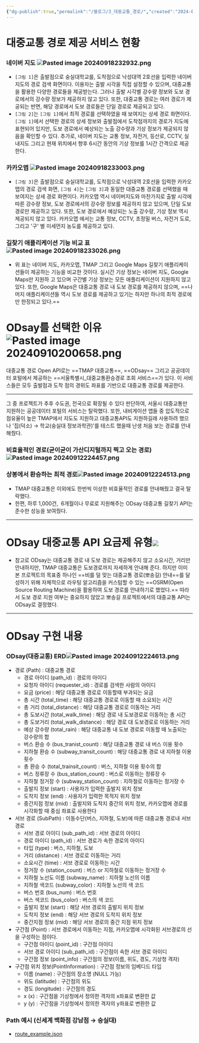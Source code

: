 ```yaml
---
{"dg-publish":true,"permalink":"/블로그/3_대중교통_경로/","created":"2024-09-10T20:06:27.808+09:00"}
---
```


# 대중교통 경로 제공 서비스 현황
### 네이버 지도 ![Pasted image 20240918232932.png](/img/user/%EB%B8%94%EB%A1%9C%EA%B7%B8/Pasted%20image%2020240918232932.png)
- `[그림 1]`은 출발점으로 숭실대학교를, 도착점으로 낙성대역 2호선을 입력한 네이버 지도의 경로 검색 화면이다. 이용자는 출발 시각을 직접 설정할 수 있으며, 대중교통을 활용한 다양한 경로들을 제공받는다. 그러나 출발 시각별 강수량 정보와 도보 경로에서의 강수량 정보가 제공하지 않고 있다. 또한, 대중교통 경로는 여러 경로가 제공되는 반면, 해당 경로에서 도보 경로들은 단일 경로로 제공되고 있다.
- `[그림 2]`는 `[그림 1]`에서 최적 경로를 선택하였을 때 보여지는 상세 경로 화면이다. `[그림 1]`에서 선택한 경로의 상세 정보와 출발점에서 도착점까지의 경로가 지도에 표현되어 있지만, 도보 경로에서 예상되는 노출 강수량과 기상 정보가 제공되지 않음을 확인할 수 있다. 추가로, 네이버 지도는 교통 정보, 자전거, 등산로, CCTV, 실내지도 그리고 현재 위치에서 향후 6시간 동안의 기상 정보를 1시간 간격으로 제공한다.
### 카카오맵 ![Pasted image 20240918233003.png](/img/user/%EB%B8%94%EB%A1%9C%EA%B7%B8/Pasted%20image%2020240918233003.png)
- `[그림 3]`은 출발점으로 숭실대학교를, 도착점으로 낙성대역 2호선을 입력한 카카오맵의 경로 검색 화면, `[그림 4]`는 `[그림 3]`과 동일한 대중교통 경로를 선택했을 때 보여지는 상세 경로 화면이다. 카카오맵 역시 네이버지도와 마찬가지로 출발 시각에 따른 강수량 정보, 도보 경로에서의 강수량 정보를 제공하지 않고 있으며, 단일 도보 경로만 제공하고 있다. 또한, 도보 경로에서 예상되는 노출 강수량, 기상 정보 역시 제공되지 않고 있다. 카카오맵 에서는 교통 정보, CCTV, 초정밀 버스, 자전거 도로, 그리고 '구' 별 미세먼지 농도를 제공하고 있다.
### 길찾기 애플리케이션 기능 비교 표 ![Pasted image 20240918233026.png](/img/user/%EB%B8%94%EB%A1%9C%EA%B7%B8/Pasted%20image%2020240918233026.png)
- 위 표는 네이버 지도, 카카오맵, TMAP 그리고 Google Maps 길찾기 애플리케이션들이 제공하는 기능을 비교한 것이다. 실시간 기상 정보는 네이버 지도, Google Maps만 지원하 고 있으며 구간별 기상 정보는 모든 애플리케이션이 지원하지 않고 있다. 또한, Google Maps은 대중교통 경로 내 도보 경로를 제공하지 않으며, ==나머지 애플리케이션들 역시 도보 경로를 제공하고 있기는 하지만 하나의 최적 경로에만 한정되고 있다.==
# ODsay를 선택한 이유![Pasted image 20240910200658.png](/img/user/Spring/%EC%9A%B0%EB%81%BC/Pasted%20image%2020240910200658.png)
대중교통 경로 Open API로는 ==TMAP 대중교통==, ==ODsay== 그리고 공공데이터 포털에서 제공하는 ==서울특별시_대중교통환승경로 조회 서비스==가 있다. 이 서비스들은 모두 출발점과 도착 점의 경위도 좌표를 기반으로 대중교통 경로를 제공한다.
___
그 중 프로젝트가 추후 수도권, 전국으로 확장될 수 있다 판단하여, 서울시 대중교통만 지원하는 공공데이터 포털의 서비스는 탈락했다. 또한, 내비게이션 앱들 중 압도적으로 점유율이 높은 TMAP에서 지도도 지원하고 대중교통API도 지원하길래 사용하려 했으나 '집(덕소) → 학교(숭실대 정보과학관)'를 테스트 했을때 난생 처음 보는 경로를 안내해줬다.
### 비효율적인 경로(굳이굳이 가산디지털까지 찍고 오는 경로)![Pasted image 20240912224457.png](/img/user/%EB%B8%94%EB%A1%9C%EA%B7%B8/Pasted%20image%2020240912224457.png)
###  상봉에서 환승하는 최적 경로![Pasted image 20240912224513.png](/img/user/%EB%B8%94%EB%A1%9C%EA%B7%B8/Pasted%20image%2020240912224513.png)
- TMAP 대중교통은 이외에도 한번씩 이상한 비효율적인 경로를 안내해줬고 결국 탈락했다.
-  한편, 하루 1,000건,  6개월이나 무료로 지원해주는 ODsay 대중교통 길찾기 API는 준수한 성능을 보여줬다.
___
# ODsay 대중교통 API 요금제 유형![](https://blog.kakaocdn.net/dn/bvQrKB/btsItKteXbT/TQT1Js8Js5sJJyHwk8XGg0/img.png)
- 참고로 ODsay는 대중교통 경로 내 도보 경로는 제공해주지 않고 소요시간, 거리만 안내하지만, TMAP 대중교통은 도보경로까지 자세하게 안내해 준다. 하지만 이미 본 프로젝트의 목표중 하나인 ==비를 덜 맞는 대중교통 경로(뽀송길) 안내==를 달성하기 위해 자체적으로 라우팅 알고리즘을 커스텀할 수 있는 ==OSRM(Open Source Routing Machine)을 활용하여 도보 경로를 안내하기로 했었다.== 따라서 도보 경로 지원 여부는 중요하지 않았고 뽀송길 프로젝트에서의 대중교통 API는 ODsay로 결정했다. 
---
# ODsay 구현 내용
### ODsay(대중교통) ERD![Pasted image 20240912224613.png](/img/user/%EB%B8%94%EB%A1%9C%EA%B7%B8/Pasted%20image%2020240912224613.png)
- 경로 (Path) : 대중교통 경로
    - 경로 아이디 (path_id) : 경로의 아이디
    - 요청자 아이디 (requester_id) : 경로를 검색한 사람의 아이디
    - 요금 (price) : 해당 대중교통 경로로 이동할때 부과되는 요금
    - 총 시간 (total_time) : 해당 대중교통 경로로 이동할 때 소요되는 시간
    - 총 거리 (total_distance) : 해당 대중교통 경로로 이동하는 거리
    - 총 도보시간 (total_walk_time) : 해당 경로 내 도보경로로 이동하는 총 시간
    - 총 도보거리 (total_walk_distance) : 해당 경로 대 도보경로로 이동하는 거리
    - 예상 강수량 (total_rain) : 해당 대중교통 내 도보 경로로 이동할 때 노출되는 강수량의 합
    - 버스 환승 수 (bus_tranist_count) : 해당 대중교통 경로 내 버스 이용 횟수
    - 지하철 환승 수 (subway_transit_count) : 해당 대중교통 경로 내 지하철 이용 횟수
    - 총 환승 수 (total_trainsit_count) : 버스, 지하철 이용 횟수의 합
    - 버스 정류장 수 (bus_station_count) : 버스로 이동하는 정류장 수
    - 지하철 정거장 수 (subway_station_count) : 지하철로 이동하는 정거장 수
    - 출발지 정보 (start) : 사용자가 입력한 출발지 위치 정보
    - 도착지 정보 (end) : 사용자가 입력한 목적지 위치 정보
    - 중간지점 정보 (mid) : 출발지와 도착지 중간의 위치 정보, 카카오맵에 경로를 시각화할 때 중심 좌표로 사용한다
- 서브 경로 (SubPath) : 이동수단(버스, 지하철, 도보)에 따른 대중교통 경로내 서브 경로
    - 서브 경로 아이디 (sub_path_id) : 서브 경로의 아이디
    - 경로 아이디 (path_id) : 서브 경로가 속한 경로의 아이디
    - 타입 (type) : 버스, 지하철, 도보
    - 거리 (distance) : 서브 경로로 이동하는 거리
    - 소요시간 (time) : 서브 경로로 이동하는 시간
    - 정거장 수 (station_count) : 버스 or 지하철로 이동하는 정거장 수
    - 지하철 노선도 이름 (subway_name) : 지하철 노선의 이름
    - 지하철 색코드 (subway_color) : 지하철 노선의 색 코드
    - 버스 번호 (bus_num) : 버스 번호
    - 버스 색코드 (bus_color) : 버스의 색 코드
    - 출발지 정보 (start) : 해당 서브 경로의 출발지 위치 정보
    - 도착지 정보 (end) : 해당 서브 경로의 도착지 위치 정보
    - 중간지점 정보 (mid) : 해당 서브 경로의 중간 지점 위치 정보
- 구간점 (Point) : 서브 경로에서 이동하는 지점, 카카오맵에 시각화된 서브경로의 선을 구성하는 점이다.
    - 구간점 아이디 (point_id) : 구간점 아이디
    - 서브 경로 아이디 (sub_path_id) : 구간점이 속한 서브 경로 아이디
    - 구간점 정보 (point_info) : 구간점의 정보(이름, 위도, 경도, 기상청 격자)
- 구간점 위치 정보(PointInformation) : 구간점 정보의 임베디드 타입
    - 이름 (name) : 구간점의 장소명 (NULL 가능)
    - 위도 (latitude) : 구간점의 위도
    - 경도 (longitude) : 구간점의 경도
    - x (x) : 구간점을 기상청에서 정의한 격자의 x좌표로 변환한 값
    - y (y) : 구간점을 기상청에서 정의한 격자의 y좌표로 변환한 값
### Path 예시 (신세계 백화점 강남점 → 숭실대) 
- [route_example.json](https://blog.kakaocdn.net/dn/MKOVn/btsItR09VON/FZYMU8ZYuKTZtkH5PYXoSK/tfile.json)